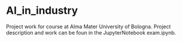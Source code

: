 # AI_in_industry

Project work for course at Alma Mater University of Bologna. 
Project description and work can be foun in the JupyterNotebook exam.ipynb.
